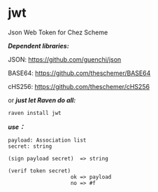 # jwt
Json Web Token for Chez Scheme


***Dependent libraries:***

JSON: https://github.com/guenchi/json

BASE64: https://github.com/theschemer/BASE64

cHS256: https://github.com/theschemer/cHS256

or ***just let Raven do all:***

`raven install jwt`


***use：***


```
payload: Association list
secret: string

(sign payload secret)  => string

(verif token secret)   
                    ok => payload
                    no => #f
```
